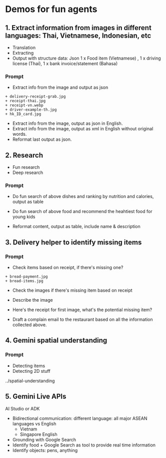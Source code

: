 # Demos for fun agents
## 1. Extract information from images in different languages: Thai, Vietnamese, Indonesian, etc  
- Translation
- Extracting
- Output with structure data: Json 
1 x Food item (Vietnamese) , 1 x driving license (Thai), 1 x bank invoice/statement (Bahasa)

### Prompt

- Extract info from the image and output as json

>>>
    + delivery-receipt-grab.jpg
    + receipt-thai.jpg
    + receipt-vn.webp
    + driver-example-th.jpg
    + hk_ID_card.jpg

- Extract info from the image, output as json in English.
- Extract info from the image, output as xml in English without original words.
- Reformat last output as json.


## 2. Research
- Fun research 
- Deep research 

### Prompt
- Do fun search of above dishes and ranking by nutrition and calories, output as table
- Do fun search of above food and recommend the heahtiest food for young kids

- Reformat content, output as table, include name & description


## 3. Delivery helper to identify missing items 

### Prompt
- Check items based on receipt, if there's missing one?

>>>

    + bread-payment.jpg
    + bread-items.jpg


- Check the images if there's missing item based on receipt
- Describe the image
- Here's the receipt for first image, what's the potential missing item?

- Draft a complain email to the restaurant based on all the information collected above.


## 4. Gemini spatial understanding

### Prompt 
- Detecting items
- Detecting 2D stuff

../spatial-understanding


## 5. Gemini Live APIs

AI Studio or ADK 

- Bidirectional communication: different language: all major ASEAN languages vs English
    + Vietnam 
    + Singapore English
- Grounding with Google Search
- Identify food + Google Search as tool to provide real time information
- Identify objects: pens, anything







